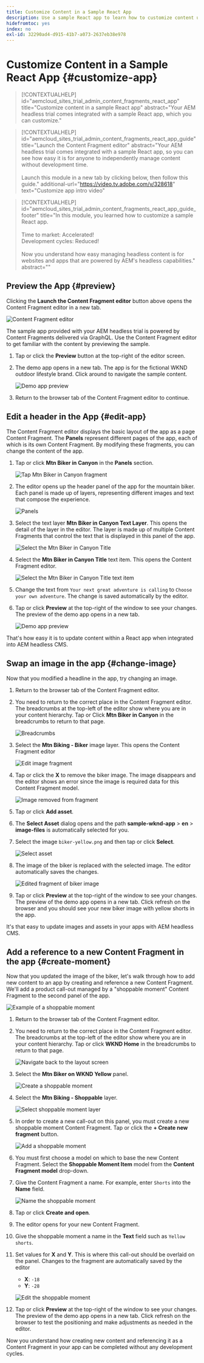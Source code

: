 ```yaml
---
title: Customize Content in a Sample React App
description: Use a sample React app to learn how to customize content using the headless feature set in AEM as a Cloud Service.
hidefromtoc: yes
index: no
exl-id: 32290ad4-d915-41b7-a073-2637eb38e978
---
```


# Customize Content in a Sample React App {#customize-app}

>[!CONTEXTUALHELP]
>id="aemcloud_sites_trial_admin_content_fragments_react_app"
>title="Customize content in a sample React app"
>abstract="Your AEM headless trial comes integrated with a sample React app, which you can customize."

>[!CONTEXTUALHELP]
>id="aemcloud_sites_trial_admin_content_fragments_react_app_guide"
>title="Launch the Content Fragment editor"
>abstract="Your AEM headless trial comes integrated with a sample React app, so you can see how easy it is for anyone to independently manage content without development time.<br><br>Launch this module in a new tab by clicking below, then follow this guide."
>additional-url="https://video.tv.adobe.com/v/328618" text="Customize app intro video"

>[!CONTEXTUALHELP]
>id="aemcloud_sites_trial_admin_content_fragments_react_app_guide_footer"
>title="In this module, you learned how to customize a sample React app.<br><br>Time to market: Accelerated!<br>Development cycles: Reduced!<br><br>Now you understand how easy managing headless content is for websites and apps that are powered by AEM's headless capabilities."
>abstract=""

## Preview the App {#preview}

Clicking the **Launch the Content Fragment editor** button above opens the Content Fragment editor in a new tab.

![Content Fragment editor](assets/customize-app/content-fragment-editor.png)

The sample app provided with your AEM headless trial is powered by Content Fragments delivered via GraphQL. Use the Content Fragment editor to get familiar with the content by previewing the sample.

1. Tap or click the **Preview** button at the top-right of the editor screen.

1. The demo app opens in a new tab. The app is for the fictional WKND outdoor lifestyle brand. Click around to navigate the sample content.

   ![Demo app preview](assets/customize-app/preview-demo-app.png)

1. Return to the browser tab of the Content Fragment editor to continue.

## Edit a header in the App {#edit-app}

The Content Fragment editor displays the basic layout of the app as a page Content Fragment. The **Panels** represent different pages of the app, each of which is its own Content Fragment. By modifying these fragments, you can change the content of the app.

1. Tap or click **Mtn Biker in Canyon** in the **Panels** section.

   ![Tap Mtn Biker in Canyon fragment](assets/customize-app/mtn-biker-in-canyon.png)

1. The editor opens up the header panel of the app for the mountain biker. Each panel is made up of layers, representing different images and text that compose the experience.

   ![Panels](assets/customize-app/panels.png)

1. Select the text layer **Mtn Biker in Canyon Text Layer**. This opens the detail of the layer in the editor. The layer is made up of multiple Content Fragments that control the text that is displayed in this panel of the app.

   ![Select the Mtn Biker in Canyon Title](assets/customize-app/mtn-biker-in-canyon-text-layer.png)

1. Select the **Mtn Biker in Canyon Title** text item. This opens the Content Fragment editor.

   ![Select the Mtn Biker in Canyon Title text item](assets/customize-app/mtn-biker-in-canyon-title.png)

1. Change the text from `Your next great adventure is calling` to `Choose your own adventure`. The change is saved automatically by the editor.

1. Tap or click **Preview** at the top-right of the window to see your changes. The preview of the demo app opens in a new tab.

   ![Demo app preview](assets/customize-app/preview-demo-app-text.png)

That's how easy it is to update content within a React app when integrated into AEM headless CMS.

## Swap an image in the app {#change-image}

Now that you modified a headline in the app, try changing an image.

1. Return to the browser tab of the Content Fragment editor.

1. You need to return to the correct place in the Content Fragment editor. The breadcrumbs at the top-left of the editor show where you are in your content hierarchy. Tap or Click **Mtn Biker in Canyon** in the breadcrumbs to return to that page.

   ![Breadcrumbs](assets/customize-app/breadcrumbs.png)

1. Select the **Mtn Biking - Biker** image layer. This opens the Content Fragment editor

   ![Edit image fragment](assets/customize-app/mtn-biking-biker.png)

1. Tap or click the **X** to remove the biker image. The image disappears and the editor shows an error since the image is required data for this Content Fragment model.

   ![Image removed from fragment](assets/customize-app/mtn-biking-biker-no-image.png)

1. Tap or click **Add asset**.

1. The **Select Asset** dialog opens and the path **sample-wknd-app** &gt; **en** &gt; **image-files** is automatically selected for you.

1. Select the image `biker-yellow.png` and then tap or click **Select**.

   ![Select asset](assets/customize-app/select-asset.png)

1. The image of the biker is replaced with the selected image. The editor automatically saves the changes.

   ![Edited fragment of biker image](assets/customize-app/mtn-biking-biker-edited.png)

1. Tap or click **Preview** at the top-right of the window to see your changes. The preview of the demo app opens in a new tab. Click refresh on the browser and you should see your new biker image with yellow shorts in the app.

It's that easy to update images and assets in your apps with AEM headless CMS.

## Add a reference to a new Content Fragment in the app {#create-moment}

Now that you updated the image of the biker, let's walk through how to add new content to an app by creating and reference a new Content Fragment. We'll add a product call-out managed by a "shoppable moment" Content Fragment to the second panel of the app.

![Example of a shoppable moment](assets/customize-app/example-shoppable-moment.png)

1. Return to the browser tab of the Content Fragment editor.

1. You need to return to the correct place in the Content Fragment editor. The breadcrumbs at the top-left of the editor show where you are in your content hierarchy. Tap or click **WKND Home** in the breadcrumbs to return to that page.

   ![Navigate back to the layout screen](assets/customize-app/breadcrumbs-2.png)

1. Select the **Mtn Biker on WKND Yellow** panel.

   ![Create a shoppable moment](assets/customize-app/mtn-biker-on-wknd-yellow.png)

1. Select the **Mtn Biking - Shoppable** layer.

   ![Select shoppable moment layer](assets/customize-app/mtn-biking-shoppable.png)

1. In order to create a new call-out on this panel, you must create a new shoppable moment Content Fragment. Tap or click the **+ Create new fragment** button.

   ![Add a shoppable moment](assets/customize-app/create-new-fragment.png)

1. You must first choose a model on which to base the new Content Fragment. Select the **Shoppable Moment Item** model from the **Content Fragment model** drop-down.

1. Give the Content Fragment a name. For example, enter `Shorts` into the **Name** field.

   ![Name the shoppable moment](assets/customize-app/new-content-fragment.png)

1. Tap or click **Create and open**.

1. The editor opens for your new Content Fragment.

1. Give the shoppable moment a name in the **Text** field such as `Yellow shorts`.

1. Set values for **X** and **Y**. This is where this call-out should be overlaid on the panel. Changes to the fragment are automatically saved by the editor
   * **X**: `-18`
   * **Y**: `-28`

   ![Edit the shoppable moment](assets/customize-app/edit-shoppable-moment.png)

1. Tap or click **Preview** at the top-right of the window to see your changes. The preview of the demo app opens in a new tab. Click refresh on the browser to test the positioning and make adjustments as needed in the editor.

Now you understand how creating new content and referencing it as a Content Fragment in your app can be completed without any development cycles.
